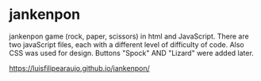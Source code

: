 # jankenpon
jankenpon game (rock, paper, scissors)  in html and JavaScript. There are two javaScript files, each with a different level of difficulty of code. Also CSS was used for design.
Buttons "Spock" AND "Lizard" were added later.



https://luisfilipearaujo.github.io/jankenpon/
